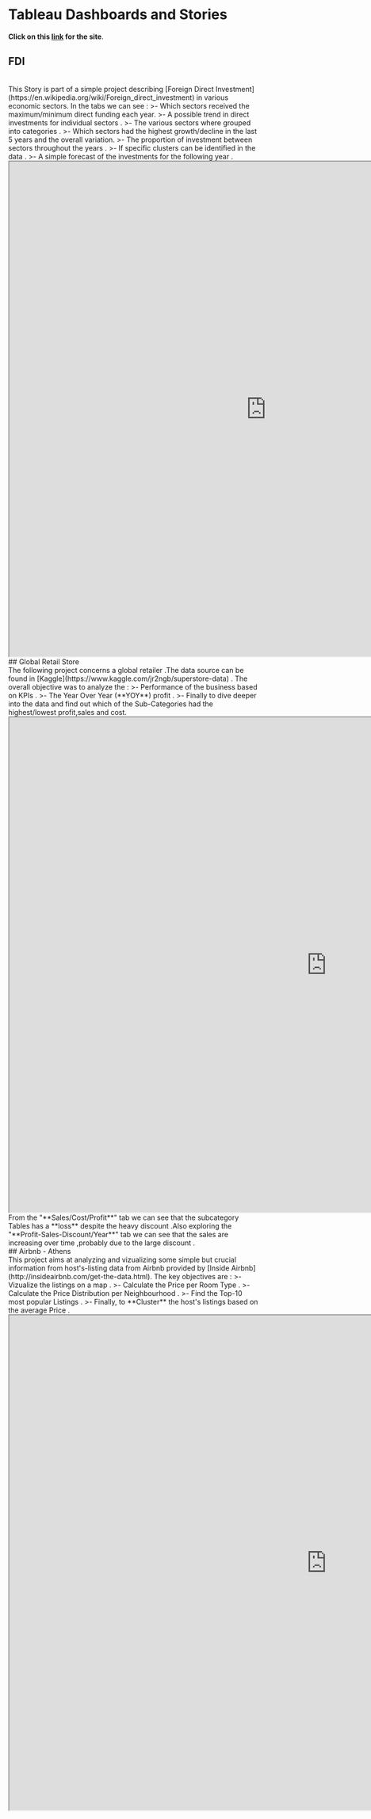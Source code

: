 # Tableau Dashboards and Stories

**Click on this [link](https://achatzia.github.io/Tableau/) for the site**.

## FDI
<br>
This Story is part of a simple project describing [Foreign Direct Investment](https://en.wikipedia.org/wiki/Foreign_direct_investment) in various economic sectors.
In the tabs we can see :
>- Which sectors received the maximum/minimum direct funding each year.
>- A possible trend in direct investments for individual sectors .
>- The various sectors where grouped into categories .
>- Which sectors had the highest growth/decline in the last 5 years and the overall variation.
>- The proportion of investment between sectors throughout the years .
>- If specific clusters can be identified in the data .
>- A simple forecast of the investments for the following year .

<iframe src="https://public.tableau.com/views/ForeignDirectInvestmentStory/FDIStory?:showVizHome=no&:embed=true" width="1036" height="999"></iframe>
<br>
## Global Retail Store
<br>
The following project concerns a global retailer .The data source can be found in [Kaggle](https://www.kaggle.com/jr2ngb/superstore-data) .
The overall objective was to analyze the :
>- Performance of the business based on KPIs .
>- The Year Over Year (**YOY**) profit .
>- Finally to dive deeper into the data and find out which of the Sub-Categories had the highest/lowest profit,sales and cost.

<iframe src="https://public.tableau.com/views/GlobalSuperstorePerformance_15952552894630/GlobalSuperstorePerformance?:showVizHome=no&:embed=true" width="1280" height="999"></iframe>
<br>
From the "**Sales/Cost/Profit**" tab we can see that the subcategory Tables has a **loss** despite the heavy discount .Also exploring the "**Profit-Sales-Discount/Year**" tab we can see that the sales are increasing over time ,probably due to the large discount . 
<br>
## Airbnb - Athens
<br>
This project aims at analyzing and vizualizing some simple but crucial information from host's-listing data from Airbnb provided by [Inside Airbnb](http://insideairbnb.com/get-the-data.html). 
The key objectives are : 
>- Vizualize the listings on a map .
>- Calculate the Price per Room Type .
>- Calculate the Price Distribution per Neighbourhood . 
>- Find the Top-10 most popular Listings .
>- Finally, to **Cluster** the host's listings based on the average Price .

<iframe src="https://public.tableau.com/views/Airbnb_Listings_Tableau/Story1?:showVizHome=no&:embed=true" width="1280" height="999"></iframe>
<br>
